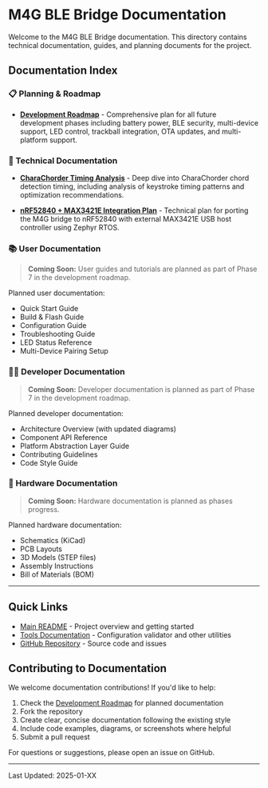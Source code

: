 # M4G BLE Bridge Documentation

Welcome to the M4G BLE Bridge documentation. This directory contains technical documentation, guides, and planning documents for the project.

## Documentation Index

### 📋 Planning & Roadmap

- **[Development Roadmap](development_roadmap.md)** - Comprehensive plan for all future development phases including battery power, BLE security, multi-device support, LED control, trackball integration, OTA updates, and multi-platform support.

### 🔧 Technical Documentation

- **[CharaChorder Timing Analysis](charachorder_timing_analysis.md)** - Deep dive into CharaChorder chord detection timing, including analysis of keystroke timing patterns and optimization recommendations.

- **[nRF52840 + MAX3421E Integration Plan](nrf52840_max3421e_plan.md)** - Technical plan for porting the M4G bridge to nRF52840 with external MAX3421E USB host controller using Zephyr RTOS.

### 📚 User Documentation

> **Coming Soon:** User guides and tutorials are planned as part of Phase 7 in the development roadmap.

Planned user documentation:
- Quick Start Guide
- Build & Flash Guide
- Configuration Guide
- Troubleshooting Guide
- LED Status Reference
- Multi-Device Pairing Setup

### 👨‍💻 Developer Documentation

> **Coming Soon:** Developer documentation is planned as part of Phase 7 in the development roadmap.

Planned developer documentation:
- Architecture Overview (with updated diagrams)
- Component API Reference
- Platform Abstraction Layer Guide
- Contributing Guidelines
- Code Style Guide

### 🔩 Hardware Documentation

> **Coming Soon:** Hardware documentation is planned as phases progress.

Planned hardware documentation:
- Schematics (KiCad)
- PCB Layouts
- 3D Models (STEP files)
- Assembly Instructions
- Bill of Materials (BOM)

---

## Quick Links

- [Main README](../Readme.md) - Project overview and getting started
- [Tools Documentation](../tools/README.md) - Configuration validator and other utilities
- [GitHub Repository](https://github.com/pkwdata/M4G-BLE-Bridge) - Source code and issues

## Contributing to Documentation

We welcome documentation contributions! If you'd like to help:

1. Check the [Development Roadmap](development_roadmap.md) for planned documentation
2. Fork the repository
3. Create clear, concise documentation following the existing style
4. Include code examples, diagrams, or screenshots where helpful
5. Submit a pull request

For questions or suggestions, please open an issue on GitHub.

---

Last Updated: 2025-01-XX

